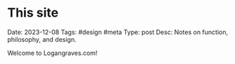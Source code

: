 # This site
Date: 2023-12-08
Tags: #design #meta
Type: post
Desc: Notes on function, philosophy, and design.

Welcome to Logangraves.com!